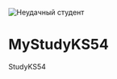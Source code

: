 ![Неудачный студент](https://user-images.githubusercontent.com/20025263/111709003-ea567900-8857-11eb-91ab-2c61c1636533.png)
# MyStudyKS54
StudyKS54
